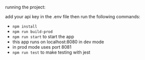 running the project:

add your api key in the .env file then run the following commands:

-   `npm install`
-   `npm run build-prod`
-   `npm run start` to start the app
-   this app runs on localhost:8080 in dev mode
-   in prod mode uses port 8081
-   `npm run test` to make testing with jest
